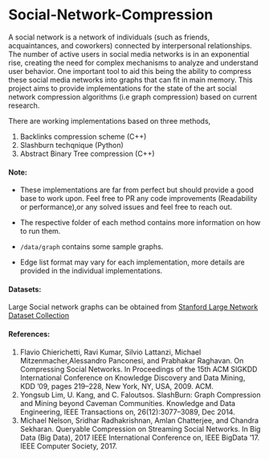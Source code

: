 # Social-Network-Compression

A social network is a network of individuals (such as friends, acquaintances, and coworkers) connected by interpersonal relationships. The number of active users in social media networks is in an exponential rise, creating the need for complex mechanisms to analyze and understand user behavior. One important tool to aid this being the ability to compress these social media networks into graphs that can fit in main memory. This project aims to provide implementations for the state of the art social network compression algorithms (i.e graph compression) based on current research.

There are working implementations based on three methods,
1. Backlinks compression scheme (C++)
2. Slashburn techqnique (Python)
3. Abstract Binary Tree compression (C++)

#### Note:
+ These implementations are far from perfect but should provide a good base to work upon. Feel free to PR any code improvements (Readability or performance),or any solved issues and feel free to reach out. 

+ The respective folder of each method contains more information on how to run them.
+ ```/data/graph``` contains some sample graphs. 
+ Edge list format may vary for each implementation, more details are provided in the individual implementations.

#### Datasets:
Large Social network graphs can be obtained from [Stanford Large Network Dataset Collection](https://snap.stanford.edu/data/)

#### References:
1. Flavio Chierichetti, Ravi Kumar, Silvio Lattanzi, Michael Mitzenmacher,Alessandro Panconesi, and Prabhakar Raghavan. On Compressing Social Networks. In Proceedings of the 15th ACM SIGKDD International Conference on Knowledge Discovery and Data Mining, KDD ’09, pages 219–228, New York, NY, USA, 2009. ACM.
2. Yongsub Lim, U. Kang, and C. Faloutsos. SlashBurn: Graph Compression and Mining beyond Caveman Communities. Knowledge and Data Engineering, IEEE Transactions on, 26(12):3077–3089, Dec 2014.
3.  Michael Nelson, Sridhar Radhakrishnan, Amlan Chatterjee, and Chandra Sekharan. Queryable Compression on Streaming Social Networks. In Big Data (Big Data), 2017 IEEE International Conference on, IEEE BigData ’17. IEEE Computer Society, 2017.
